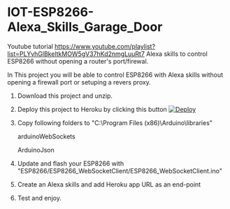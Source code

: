 # IOT-ESP8266-Alexa_Skills_Garage_Door

Youtube tutorial https://www.youtube.com/playlist?list=PLYvhGlBkeltkMOW5gV37hKd2nmgLuuRt7
Alexa skills to control ESP8266 without opening a router's port/firewal.


In This project you will be able to control ESP8266 with Alexa skills without opening a firewall port or setuping a revers proxy.

1. Download this project and unzip.

2. Deploy this project to Heroku by clicking this button
    [![Deploy](https://www.herokucdn.com/deploy/button.svg)](https://heroku.com/deploy)

3. Copy following folders to "C:\Program Files (x86)\Arduino\libraries"

    arduinoWebSockets

    ArduinoJson

4. Update and flash your ESP8266 with "ESP8266/ESP8266_WebSocketClient/ESP8266_WebSocketClient.ino"

5. Create an Alexa skills and add Heroku app URL as an end-point

6. Test and enjoy.
